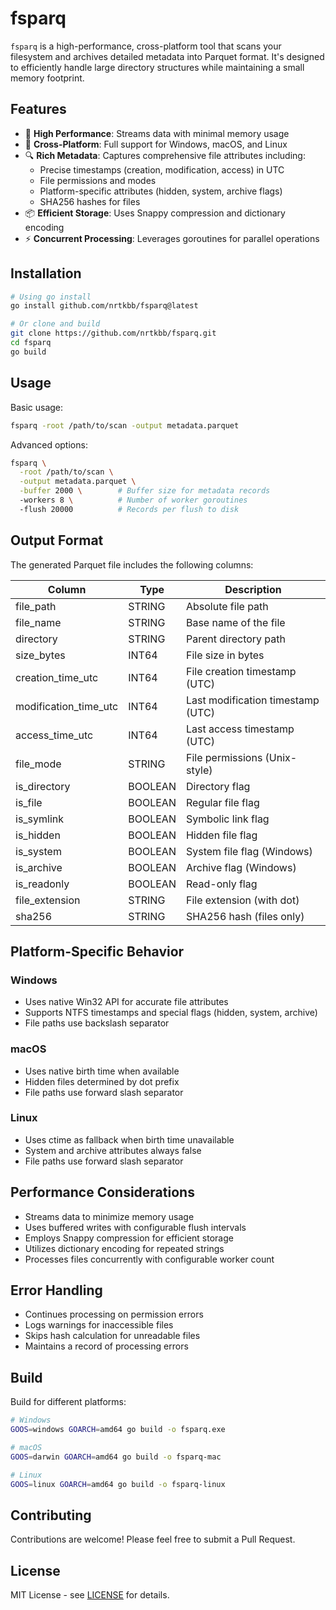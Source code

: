 # fsparq

`fsparq` is a high-performance, cross-platform tool that scans your filesystem and archives detailed metadata into Parquet format. It's designed to efficiently handle large directory structures while maintaining a small memory footprint.

## Features

- 🚀 **High Performance**: Streams data with minimal memory usage
- 🔄 **Cross-Platform**: Full support for Windows, macOS, and Linux
- 🔍 **Rich Metadata**: Captures comprehensive file attributes including:
  - Precise timestamps (creation, modification, access) in UTC
  - File permissions and modes
  - Platform-specific attributes (hidden, system, archive flags)
  - SHA256 hashes for files
- 📦 **Efficient Storage**: Uses Snappy compression and dictionary encoding
- ⚡ **Concurrent Processing**: Leverages goroutines for parallel operations

## Installation

```bash
# Using go install
go install github.com/nrtkbb/fsparq@latest

# Or clone and build
git clone https://github.com/nrtkbb/fsparq.git
cd fsparq
go build
```

## Usage

Basic usage:

```bash
fsparq -root /path/to/scan -output metadata.parquet
```

Advanced options:

```bash
fsparq \
  -root /path/to/scan \
  -output metadata.parquet \
  -buffer 2000 \        # Buffer size for metadata records
  -workers 8 \          # Number of worker goroutines
  -flush 20000          # Records per flush to disk
```

## Output Format

The generated Parquet file includes the following columns:

| Column                | Type    | Description                       |
| --------------------- | ------- | --------------------------------- |
| file_path             | STRING  | Absolute file path                |
| file_name             | STRING  | Base name of the file             |
| directory             | STRING  | Parent directory path             |
| size_bytes            | INT64   | File size in bytes                |
| creation_time_utc     | INT64   | File creation timestamp (UTC)     |
| modification_time_utc | INT64   | Last modification timestamp (UTC) |
| access_time_utc       | INT64   | Last access timestamp (UTC)       |
| file_mode             | STRING  | File permissions (Unix-style)     |
| is_directory          | BOOLEAN | Directory flag                    |
| is_file               | BOOLEAN | Regular file flag                 |
| is_symlink            | BOOLEAN | Symbolic link flag                |
| is_hidden             | BOOLEAN | Hidden file flag                  |
| is_system             | BOOLEAN | System file flag (Windows)        |
| is_archive            | BOOLEAN | Archive flag (Windows)            |
| is_readonly           | BOOLEAN | Read-only flag                    |
| file_extension        | STRING  | File extension (with dot)         |
| sha256                | STRING  | SHA256 hash (files only)          |

## Platform-Specific Behavior

### Windows

- Uses native Win32 API for accurate file attributes
- Supports NTFS timestamps and special flags (hidden, system, archive)
- File paths use backslash separator

### macOS

- Uses native birth time when available
- Hidden files determined by dot prefix
- File paths use forward slash separator

### Linux

- Uses ctime as fallback when birth time unavailable
- System and archive attributes always false
- File paths use forward slash separator

## Performance Considerations

- Streams data to minimize memory usage
- Uses buffered writes with configurable flush intervals
- Employs Snappy compression for efficient storage
- Utilizes dictionary encoding for repeated strings
- Processes files concurrently with configurable worker count

## Error Handling

- Continues processing on permission errors
- Logs warnings for inaccessible files
- Skips hash calculation for unreadable files
- Maintains a record of processing errors

## Build

Build for different platforms:

```bash
# Windows
GOOS=windows GOARCH=amd64 go build -o fsparq.exe

# macOS
GOOS=darwin GOARCH=amd64 go build -o fsparq-mac

# Linux
GOOS=linux GOARCH=amd64 go build -o fsparq-linux
```

## Contributing

Contributions are welcome! Please feel free to submit a Pull Request.

## License

MIT License - see [LICENSE](LICENSE) for details.
